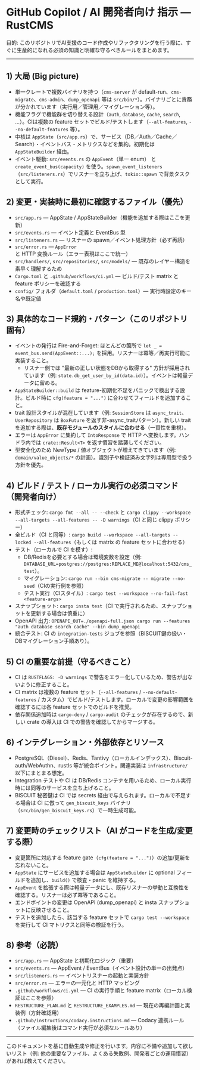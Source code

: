 # GitHub Copilot / AI 開発者向け 指示 — RustCMS

目的: このリポジトリでAI支援のコード作成やリファクタリングを行う際に、すぐに生産的になれる必須の知識と明確な守るべきルールをまとめます。

---

## 1) 大局 (Big picture)
- 単一クレートで複数バイナリを持つ（`cms-server` が default-run、`cms-migrate`、`cms-admin`、`dump_openapi` 等は `src/bin/*`）。バイナリごとに責務が分かれています（実行用／管理用／マイグレーション等）。
- 機能フラグで機能群を切り替える設計（`auth`, `database`, `cache`, `search`, ...）。CIは複数の feature セットでビルド/テストします（`--all-features`, `--no-default-features` 等）。
- 中核は `AppState`（`src/app.rs`）で、サービス（DB／Auth／Cache／Search）・イベントバス・メトリクスなどを集約。初期化は `AppStateBuilder` 経由。
- イベント駆動: `src/events.rs` の `AppEvent`（単一 enum） と `create_event_bus(capacity)` を使う。`spawn_event_listeners`（`src/listeners.rs`）でリスナーを立ち上げ、`tokio::spawn` で背景タスクとして実行。

## 2) 変更・実装時に最初に確認するファイル（優先）
- `src/app.rs` — AppState / AppStateBuilder（機能を追加する際はここを更新）
- `src/events.rs` — イベント定義と EventBus 型
- `src/listeners.rs` — リスナーの spawn／イベント処理方針（必ず再読）
- `src/error.rs` — `AppError` と HTTP 変換ルール（エラー表現はここで統一）
- `src/handlers/`, `src/repositories/`, `src/models/` — 既存のレイヤー構造を素早く理解するため
- `Cargo.toml` と `.github/workflows/ci.yml` — ビルド/テスト matrix と feature ポリシーを確認する
- `config/` フォルダ（`default.toml` / `production.toml`）— 実行時設定のキー名や既定値

## 3) 具体的なコード規約・パターン（このリポジトリ固有）
- イベントの発行は Fire-and-Forget: ほとんどの箇所で `let _ = event_bus.send(AppEvent::...);` を採用。リスナーは冪等／再実行可能に実装すること。
  - リスナー側では "最新の正しい状態をDBから取得する" 方針が採用されています（例: `state.db_get_user_by_id(data.id)`）。イベントは軽量データに留める。
- `AppStateBuilder::build` は feature-初期化不足をパニックで検出する設計。ビルド時に `cfg(feature = "...")` に合わせてフィールドを追加すること。
- trait 設計スタイルが混在しています（例: `SessionStore` は `async_trait`、`UserRepository` は `BoxFuture` を返す非-async_traitパターン）。新しい trait を追加する際は、**既存モジュールのスタイルに合わせる**（一貫性を重視）。
- エラーは `AppError` に集約して `IntoResponse` で HTTP へ変換します。ハンドラ内では `crate::Result<T>` を返す慣習を踏襲してください。
- 型安全化のため NewType / 値オブジェクトが増えてきています（例: `domain/value_objects/*` の計画）。識別子や検証済み文字列は専用型で扱う方針を優先。

## 4) ビルド / テスト / ローカル実行の必須コマンド（開発者向け）
- 形式チェック: `cargo fmt --all -- --check` と `cargo clippy --workspace --all-targets --all-features -- -D warnings`（CI と同じ clippy ポリシー）
- 全ビルド（CI と同等）: `cargo build --workspace --all-targets --locked --all-features`（もしくは matrix の feature セットに合わせる）
- テスト（ローカルで CI を模す）:
  - DB/Redisを必要とする場合は環境変数を設定（例: `DATABASE_URL=postgres://postgres:REPLACE_ME@localhost:5432/cms_test`）。
  - マイグレーション: `cargo run --bin cms-migrate -- migrate --no-seed`（CIの実行例を参照）
  - テスト実行（CIスタイル）: `cargo test --workspace --no-fail-fast <feature-args>`
- スナップショット: `cargo insta test`（CI で実行されるため、スナップショットを更新する場合は慎重に）
- OpenAPI 出力: `OPENAPI_OUT=./openapi-full.json cargo run --features "auth database search cache" --bin dump_openapi`
- 統合テスト: CI の `integration-tests` ジョブを参照（BISCUIT鍵の扱い・DBマイグレーション手順あり）。

## 5) CI の重要な前提（守るべきこと）
- CI は `RUSTFLAGS: -D warnings` で警告をエラー化しているため、警告が出ないように修正すること。
- CI matrix は複数の feature セット（`--all-features` / `--no-default-features` / カスタム）でビルド/テストします。ローカルで変更の影響範囲を確認するには各 feature セットでのビルドを推奨。
- 依存関係追加時は `cargo-deny` / `cargo-audit` のチェックが存在するので、新しい crate の導入は CI での警告を確認してからマージする。

## 6) インテグレーション・外部依存とリソース
- PostgreSQL（Diesel）、Redis、Tantivy（ローカルインデックス）、Biscuit-auth/WebAuthn、rustls 等が統合ポイント。関連実装は `infrastructure/` 以下にまとまる想定。
- Integration テストや CI は DB/Redis コンテナを用いるため、ローカル実行時には同等のサービスを立ち上げること。
- BISCUIT 秘密鍵は CI では secrets 経由で与えられます。ローカルで不足する場合は CI に倣って `gen_biscuit_keys` バイナリ（`src/bin/gen_biscuit_keys.rs`）で一時生成可能。

## 7) 変更時のチェックリスト（AI がコードを生成/変更する際）
- 変更箇所に対応する feature gate（`cfg(feature = "...")`）の追加/更新を忘れないこと。
- `AppState` にサービスを追加する場合は `AppStateBuilder` に optional フィールドを追加し、`build()` で検査・panic を維持する。
- `AppEvent` を拡張する際は軽量データにし、既存リスナーの挙動と互換性を確認する。リスナーは必ず冪等であること。
- エンドポイントの変更は OpenAPI (dump_openapi) と insta スナップショットに反映させること。
- テストを追加したら、該当する feature セットで `cargo test --workspace` を実行して CI マトリクスと同等の検証を行う。

## 8) 参考（必読）
- `src/app.rs` — AppState と初期化ロジック（重要）
- `src/events.rs` — AppEvent / EventBus（イベント設計の単一の出発点）
- `src/listeners.rs` — イベントリスナーの起動と実装方針
- `src/error.rs` — エラーの一元化と HTTP マッピング
- `.github/workflows/ci.yml` — CI の実行手順と feature matrix（ローカル検証はここを参照）
- `RESTRUCTURE_PLAN.md` と `RESTRUCTURE_EXAMPLES.md` — 現在の再編計画と実装例（方針確認用）
- `.github/instructions/codacy.instructions.md` — Codacy 連携ルール（ファイル編集後はコマンド実行が必須なルールあり）

---

このドキュメントを基に自動生成や修正を行います。内容に不備や追加して欲しいリスト（例: 他の重要なファイル、よくある失敗例、開発者ごとの運用慣習）があれば教えてください。
